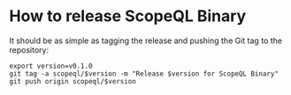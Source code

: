 # How to release ScopeQL Binary

It should be as simple as tagging the release and pushing the Git tag to the repository:

```shell
export version=v0.1.0
git tag -a scopeql/$version -m "Release $version for ScopeQL Binary"
git push origin scopeql/$version
```
